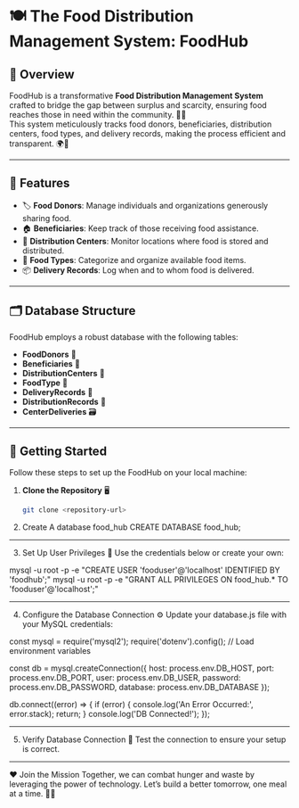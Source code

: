 # 🍽️ The Food Distribution Management System: FoodHub

## 🌟 Overview  
FoodHub is a transformative **Food Distribution Management System** crafted to bridge the gap between surplus and scarcity, ensuring food reaches those in need within the community. 🍲✨  
This system meticulously tracks food donors, beneficiaries, distribution centers, food types, and delivery records, making the process efficient and transparent. 🌍🤝  

---

## 🚀 Features  
- 🏷️ **Food Donors**: Manage individuals and organizations generously sharing food.  
- 🏠 **Beneficiaries**: Keep track of those receiving food assistance.  
- 🏢 **Distribution Centers**: Monitor locations where food is stored and distributed.  
- 🍞 **Food Types**: Categorize and organize available food items.  
- 📦 **Delivery Records**: Log when and to whom food is delivered.  

---

## 🗂️ Database Structure  
FoodHub employs a robust database with the following tables:  

- **FoodDonors** 🍴  
- **Beneficiaries** 🤝  
- **DistributionCenters** 🏤  
- **FoodType** 🥗  
- **DeliveryRecords** 🚚  
- **DistributionRecords** 📑  
- **CenterDeliveries** 🗃️  

---

## 🔧 Getting Started  
Follow these steps to set up the FoodHub on your local machine:  

1. **Clone the Repository** 🖥️  
   ```bash
   git clone <repository-url>


2. Create A database food_hub
CREATE DATABASE food_hub;

---

3. Set Up User Privileges 👤
Use the credentials below or create your own:

mysql -u root -p -e "CREATE USER 'fooduser'@'localhost' IDENTIFIED BY 'foodhub';"
mysql -u root -p -e "GRANT ALL PRIVILEGES ON food_hub.* TO 'fooduser'@'localhost';"

---

4. Configure the Database Connection ⚙️
Update your database.js file with your MySQL credentials:

const mysql = require('mysql2');
require('dotenv').config(); // Load environment variables

const db = mysql.createConnection({
    host: process.env.DB_HOST,
    port: process.env.DB_PORT,
    user: process.env.DB_USER,
    password: process.env.DB_PASSWORD,
    database: process.env.DB_DATABASE
});

db.connect((error) => {
    if (error) {
        console.log('An Error Occurred:', error.stack);
        return;
    }
    console.log('DB Connected!');
});

---

5. Verify Database Connection 🔌
Test the connection to ensure your setup is correct.

---

❤️ Join the Mission
Together, we can combat hunger and waste by leveraging the power of technology. Let’s build a better tomorrow, one meal at a time. 🌟🍛

